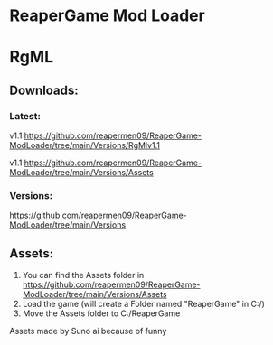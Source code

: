 # ReaperGame Mod Loader
# RgML

## Downloads:
### Latest:
v1.1 https://github.com/reapermen09/ReaperGame-ModLoader/tree/main/Versions/RgMlv1.1

v1.1 https://github.com/reapermen09/ReaperGame-ModLoader/tree/main/Versions/Assets

### Versions:
https://github.com/reapermen09/ReaperGame-ModLoader/tree/main/Versions

## Assets:
1. You can find the Assets folder in https://github.com/reapermen09/ReaperGame-ModLoader/tree/main/Versions/Assets
2. Load the game (will create a Folder named "ReaperGame" in C:/)
3. Move the Assets folder to C:/ReaperGame

Assets made by Suno ai because of funny
